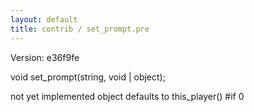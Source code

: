 ```yaml
---
layout: default
title: contrib / set_prompt.pre
---
```


Version: e36f9fe

void set_prompt(string, void | object);

not yet implemented
object defaults to this_player()
#if 0
